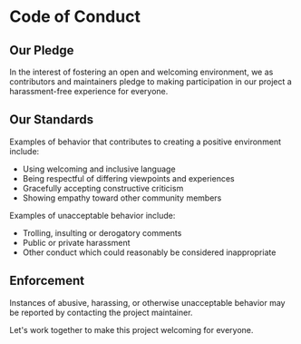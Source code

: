 # Code of Conduct

## Our Pledge

In the interest of fostering an open and welcoming environment, we as contributors and maintainers pledge to making participation in our project a harassment-free experience for everyone.

## Our Standards

Examples of behavior that contributes to creating a positive environment include:

- Using welcoming and inclusive language
- Being respectful of differing viewpoints and experiences
- Gracefully accepting constructive criticism
- Showing empathy toward other community members

Examples of unacceptable behavior include:

- Trolling, insulting or derogatory comments
- Public or private harassment
- Other conduct which could reasonably be considered inappropriate

## Enforcement

Instances of abusive, harassing, or otherwise unacceptable behavior may be reported by contacting the project maintainer.

Let's work together to make this project welcoming for everyone.